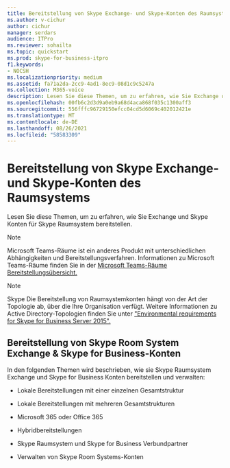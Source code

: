```yaml
---
title: Bereitstellung von Skype Exchange- und Skype-Konten des Raumsystems
ms.author: v-cichur
author: cichur
manager: serdars
audience: ITPro
ms.reviewer: sohailta
ms.topic: quickstart
ms.prod: skype-for-business-itpro
f1.keywords:
- NOCSH
ms.localizationpriority: medium
ms.assetid: fa71a2da-2cc9-4ad1-8ec9-08d1c9c5247a
ms.collection: M365-voice
description: Lesen Sie diese Themen, um zu erfahren, wie Sie Exchange und Skype Konten für Skype Raumsystem bereitstellen.
ms.openlocfilehash: 00fb6c2d3d9a0eb9a68d4aca868f035c1300aff3
ms.sourcegitcommit: 556fffc96729150efcc04cd5d6069c402012421e
ms.translationtype: MT
ms.contentlocale: de-DE
ms.lasthandoff: 08/26/2021
ms.locfileid: "58583309"
---
```

# <a name="provisioning-of-skype-room-system-exchange-and-skype-accounts"></a>Bereitstellung von Skype Exchange- und Skype-Konten des Raumsystems
 
Lesen Sie diese Themen, um zu erfahren, wie Sie Exchange und Skype Konten für Skype Raumsystem bereitstellen. 

> [!NOTE]
> Microsoft Teams-Räume ist ein anderes Produkt mit unterschiedlichen Abhängigkeiten und Bereitstellungsverfahren. Informationen zu Microsoft Teams-Räume finden Sie in der [Microsoft Teams-Räume Bereitstellungsübersicht.](/MicrosoftTeams/rooms/rooms-deploy)
  
> [!NOTE]
> Skype Die Bereitstellung von Raumsystemkonten hängt von der Art der Topologie ab, über die Ihre Organisation verfügt. Weitere Informationen zu Active Directory-Topologien finden Sie unter ["Environmental requirements for Skype for Business Server 2015".](../../plan-your-deployment/requirements-for-your-environment/environmental-requirements.md) 
  
## <a name="provisioning-of-skype-room-system-exchange-amp-skype-for-business-accounts"></a>Bereitstellung von Skype Room System Exchange &amp; Skype for Business-Konten

In den folgenden Themen wird beschrieben, wie sie Skype Raumsystem Exchange und Skype for Business Konten bereitstellen und verwalten:
  
- Lokale Bereitstellungen mit einer einzelnen Gesamtstruktur
    
- Lokale Bereitstellungen mit mehreren Gesamtstrukturen
    
- Microsoft 365 oder Office 365
    
- Hybridbereitstellungen
    
- Skype Raumsystem und Skype for Business Verbundpartner
    
- Verwalten von Skype Room Systems-Konten
